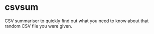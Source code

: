 # csvsum
CSV summariser to quickly find out what you need to know about that random CSV file you were given.
